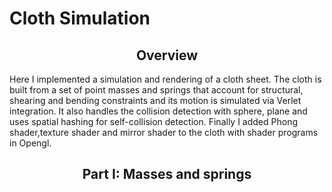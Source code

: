 # Cloth Simulation

<h2 align="middle">Overview</h2>

<p>
Here I implemented a simulation and rendering of a cloth sheet. The cloth is built from a set of point masses and springs that account for 
structural, shearing and bending constraints and its motion is simulated via Verlet integration. It also handles the collision detection with 
sphere, plane and uses spatial hashing for self-collision detection. Finally I added Phong shader,texture shader and mirror shader to the cloth
with shader programs in Opengl.

</p>

<h2 align="middle">Part I: Masses and springs</h2>



